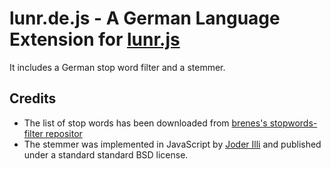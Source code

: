 lunr.de.js - A German Language Extension for [lunr.js](http://lunrjs.com/)
==========================================================================

It includes a German stop word filter and a stemmer.

Credits
-------

* The list of stop words has been downloaded from [brenes's stopwords-filter repositor](https://github.com/brenes/stopwords-filter)
* The stemmer was implemented in JavaScript by [Joder Illi](https://github.com/lambdafu/porter-stemmer/blob/master/german.js) and published under a standard standard BSD license.